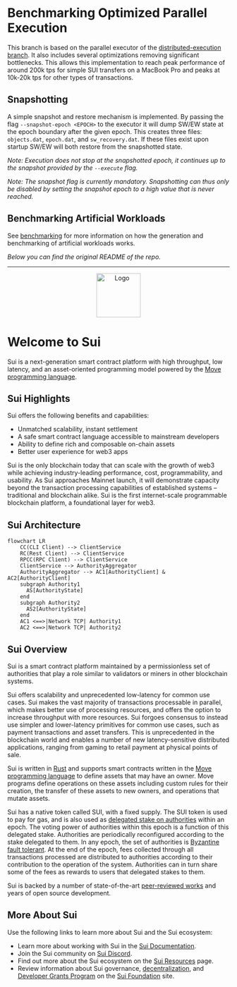 # Benchmarking Optimized Parallel Execution

This branch is based on the parallel executor of the
[distributed-execution branch](https://github.com/TonyZhangND/sui/commit/68d056f3403062da2c24eb2e3144dbc12cf0cc05).
It also includes several optimizations removing significant bottlenecks. This
allows this implementation to reach peak performance of around 200k tps for
simple SUI transfers on a MacBook Pro and peaks at 10k-20k tps for other types
of transactions.

## Snapshotting

A simple snapshot and restore mechanism is implemented. By passing the flag
`--snapshot-epoch <EPOCH>` to the executor it will dump SW/EW state at the epoch
boundary after the given epoch. This creates three files: `objects.dat`,
`epoch.dat`, and `sw_recovery.dat`. If these files exist upon startup SW/EW will
both restore from the snapshotted state.

_Note: Execution does not stop at the snapshotted epoch, it continues up to the
snapshot provided by the `--execute` flag._

_Note: The snapshot flag is currently mandatory. Snapshotting can thus only be
disabled by setting the snapshot epoch to a high value that is never reached._

## Benchmarking Artificial Workloads

See [benchmarking](./benchmarking/README.md) for more information on how the
generation and benchmarking of artificial workloads works.

_Below you can find the original README of the repo._

---

<p align="center">
<img src="https://github.com/MystenLabs/sui/blob/main/doc/static/Sui_Icon_Brand.png" alt="Logo" width="100" height="100">
</p>

# Welcome to Sui

Sui is a next-generation smart contract platform with high throughput, low
latency, and an asset-oriented programming model powered by the
[Move programming language](https://github.com/MystenLabs/awesome-move).

## Sui Highlights

Sui offers the following benefits and capabilities:

- Unmatched scalability, instant settlement
- A safe smart contract language accessible to mainstream developers
- Ability to define rich and composable on-chain assets
- Better user experience for web3 apps

Sui is the only blockchain today that can scale with the growth of web3 while
achieving industry-leading performance, cost, programmability, and usability. As
Sui approaches Mainnet launch, it will demonstrate capacity beyond the
transaction processing capabilities of established systems – traditional and
blockchain alike. Sui is the first internet-scale programmable blockchain
platform, a foundational layer for web3.

## Sui Architecture

```mermaid
flowchart LR
    CC(CLI Client) --> ClientService
    RC(Rest Client) --> ClientService
    RPCC(RPC Client) --> ClientService
    ClientService --> AuthorityAggregator
    AuthorityAggregator --> AC1[AuthorityClient] & AC2[AuthorityClient]
    subgraph Authority1
      AS[AuthorityState]
    end
    subgraph Authority2
      AS2[AuthorityState]
    end
    AC1 <==>|Network TCP| Authority1
    AC2 <==>|Network TCP| Authority2
```

## Sui Overview

Sui is a smart contract platform maintained by a permissionless set of
authorities that play a role similar to validators or miners in other blockchain
systems.

Sui offers scalability and unprecedented low-latency for common use cases. Sui
makes the vast majority of transactions processable in parallel, which makes
better use of processing resources, and offers the option to increase throughput
with more resources. Sui forgoes consensus to instead use simpler and
lower-latency primitives for common use cases, such as payment transactions and
asset transfers. This is unprecedented in the blockchain world and enables a
number of new latency-sensitive distributed applications, ranging from gaming to
retail payment at physical points of sale.

Sui is written in [Rust](https://www.rust-lang.org) and supports smart contracts
written in the
[Move programming language](https://github.com/move-language/move) to define
assets that may have an owner. Move programs define operations on these assets
including custom rules for their creation, the transfer of these assets to new
owners, and operations that mutate assets.

Sui has a native token called SUI, with a fixed supply. The SUI token is used to
pay for gas, and is also used as
[delegated stake on authorities](https://learn.bybit.com/blockchain/delegated-proof-of-stake-dpos/)
within an epoch. The voting power of authorities within this epoch is a function
of this delegated stake. Authorities are periodically reconfigured according to
the stake delegated to them. In any epoch, the set of authorities is
[Byzantine fault tolerant](https://pmg.csail.mit.edu/papers/osdi99.pdf). At the
end of the epoch, fees collected through all transactions processed are
distributed to authorities according to their contribution to the operation of
the system. Authorities can in turn share some of the fees as rewards to users
that delegated stakes to them.

Sui is backed by a number of state-of-the-art
[peer-reviewed works](https://github.com/MystenLabs/sui/blob/main/doc/src/contribute/research-papers.md)
and years of open source development.

## More About Sui

Use the following links to learn more about Sui and the Sui ecosystem:

- Learn more about working with Sui in the
  [Sui Documentation](doc/src/learn/index.md).
- Join the Sui community on [Sui Discord](https://discord.gg/sui).
- Find out more about the Sui ecosystem on the
  [Sui Resources](https://sui.io/resources/) page.
- Review information about Sui governance,
  [decentralization](https://suifoundation.org/decentralization), and
  [Developer Grants Program](https://suifoundation.org/#grants) on the
  [Sui Foundation](https://suifoundation.org/) site.
